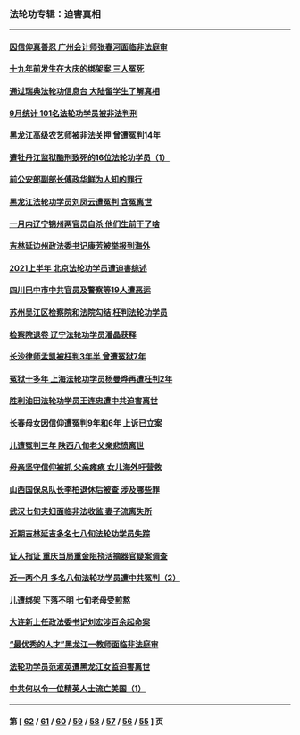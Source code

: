 ### 法轮功专辑：迫害真相
---
#### [因信仰真善忍 广州会计师张春河面临非法庭审](../../pages/nf4379/n13283860.md?10070430) 
#### [十九年前发生在大庆的绑架案 三人冤死](../../pages/nf4379/n13284148.md?10070430) 
#### [通过瑞典法轮功信息台 大陆留学生了解真相](../../pages/nf4379/n13283471.md?10070430) 
#### [9月统计 101名法轮功学员被非法判刑](../../pages/nf4379/n13282958.md?10070430) 
#### [黑龙江高级农艺师被非法关押 曾遭冤判14年](../../pages/nf4379/n13281157.md?10070430) 
#### [遭牡丹江监狱酷刑致死的16位法轮功学员（1）](../../pages/nf4379/n13278476.md?10070430) 
#### [前公安部副部长傅政华鲜为人知的罪行](../../pages/nf4379/n13280381.md?10070430) 
#### [黑龙江法轮功学员刘凤云遭冤判 含冤离世](../../pages/nf4379/n13278109.md?10070430) 
#### [一月内辽宁锦州两官员自杀 他们生前干了啥](../../pages/nf4379/n13278649.md?10070430) 
#### [吉林延边州政法委书记康芳被举报到海外](../../pages/nf4379/n13274896.md?10070430) 
#### [2021上半年 北京法轮功学员遭迫害综述](../../pages/nf4379/n13274200.md?10070430) 
#### [四川巴中市中共官员及警察等19人遭恶运](../../pages/nf4379/n13272220.md?10070430) 
#### [苏州吴江区检察院和法院勾结 枉判法轮功学员](../../pages/nf4379/n13269731.md?10070430) 
#### [检察院退卷 辽宁法轮功学员潘晶获释](../../pages/nf4379/n13269553.md?10070430) 
#### [长沙律师孟凯被枉判3年半 曾遭冤狱7年](../../pages/nf4379/n13269049.md?10070430) 
#### [冤狱十多年 上海法轮功学员杨曼晔再遭枉判2年](../../pages/nf4379/n13267202.md?10070430) 
#### [胜利油田法轮功学员王连忠遭中共迫害离世](../../pages/nf4379/n13267046.md?10070430) 
#### [长春母女因信仰遭冤判9年和6年 上诉已立案](../../pages/nf4379/n13264638.md?10070430) 
#### [儿遭冤判三年 陕西八旬老父亲悲愤离世](../../pages/nf4379/n13263888.md?10070430) 
#### [母亲坚守信仰被抓 父亲瘫痪 女儿海外吁营救](../../pages/nf4379/n13263236.md?10070430) 
#### [山西国保总队长李柏退休后被查 涉及哪些罪](../../pages/nf4379/n13262023.md?10070430) 
#### [武汉七旬夫妇面临非法收监 妻子流离失所](../../pages/nf4379/n13261750.md?10070430) 
#### [近期吉林延吉多名七八旬法轮功学员失踪](../../pages/nf4379/n13258579.md?10070430) 
#### [证人指证 重庆当局重金阻挠活摘器官疑案调查](../../pages/nf4379/n13259127.md?10070430) 
#### [近一两个月 多名八旬法轮功学员遭中共冤判（2）](../../pages/nf4379/n13257687.md?10070430) 
#### [儿遭绑架 下落不明 七旬老母受煎熬](../../pages/nf4379/n13256050.md?10070430) 
#### [大连新上任政法委书记刘宏涉百余起命案](../../pages/nf4379/n13255439.md?10070430) 
#### [“最优秀的人才”黑龙江一教师面临非法庭审](../../pages/nf4379/n13252717.md?10070430) 
#### [法轮功学员范淑英遭黑龙江女监迫害离世](../../pages/nf4379/n13247977.md?10070430) 
#### [中共何以令一位精英人士流亡美国（1）](../../pages/nf4379/n13240636.md?10070430) 

---
#### 第 [ [62](./62.md?10070430) / [61](./61.md?10070430) / [60](./60.md?10070430) / [59](./59.md?10070430) / [58](./58.md?10070430) / [57](./57.md?10070430) / [56](./56.md?10070430) / [55](./55.md?10070430) ] 页
